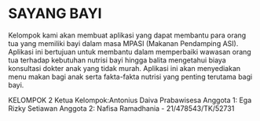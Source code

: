 # SAYANG BAYI
Kelompok kami akan membuat aplikasi yang dapat membantu para orang tua yang memiliki bayi  dalam  masa  MPASI  (Makanan  Pendamping  ASI).  Aplikasi  ini  bertujuan  untuk membantu dalam memperbaiki wawasan orang tua terhadap kebutuhan nutrisi bayi hingga balita  mengetahui  biaya  konsultasi  dokter  anak  yang  tidak  murah.  Aplikasi  ini  akan menyediakan menu makan bagi anak serta fakta-fakta nutrisi yang penting terutama bagi bayi.

KELOMPOK 2
Ketua Kelompok:Antonius Daiva Prabawisesa
Anggota 1: Ega Rizky Setiawan
Anggota 2: Nafisa Ramadhania - 21/478543/TK/52731
